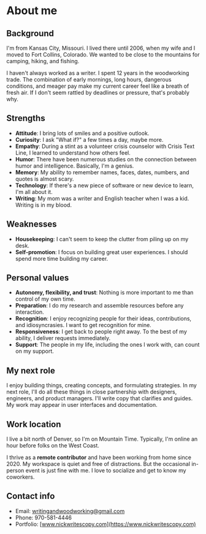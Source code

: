 # About me

## Background
I'm from Kansas City, Missouri. I lived there until 2006, when my wife and I moved to Fort Collins, Colorado. We wanted to be close to the mountains for camping, hiking, and fishing. 

I haven't always worked as a writer. I spent 12 years in the woodworking trade. The combination of early mornings, long hours, dangerous conditions, and meager pay make my current career feel like a breath of fresh air. If I don't seem rattled by deadlines or pressure, that's probably why. 

## Strengths
- **Attitude**: I bring lots of smiles and a positive outlook.
- **Curiosity**: I ask "What if?" a few times a day, maybe more.
- **Empathy**: During a stint as a volunteer crisis counselor with Crisis Text Line, I learned to understand how others feel.
- **Humor**: There have been numerous studies on the connection between humor and intelligence. Basically, I'm a genius. 
- **Memory**: My ability to remember names, faces, dates, numbers, and quotes is almost scary.
- **Technology**: If there's a new piece of software or new device to learn, I'm all about it.
- **Writing**: My mom was a writer and English teacher when I was a kid. Writing is in my blood.

## Weaknesses
- **Housekeeping**: I can't seem to keep the clutter from piling up on my desk.
- **Self-promotion**: I focus on building great user experiences. I should spend more time building my career.

## Personal values
- **Autonomy, flexibility, and trust**: Nothing is more important to me than control of my own time.
- **Preparation**: I do my research and assemble resources before any interaction.
- **Recognition**: I enjoy recognizing people for their ideas, contributions, and idiosyncrasies. I want to get recognition for mine.
- **Responsiveness**: I get back to people right away. To the best of my ability, I deliver requests immediately.
- **Support**: The people in my life, including the ones I work with, can count on my support.

## My next role
I enjoy building things, creating concepts, and formulating strategies. In my next role, I'll do all these things in close partnership with designers, engineers, and product managers. I'll write copy that clarifies and guides. My work may appear in user interfaces and documentation. 

## Work location
I live a bit north of Denver, so I'm on Mountain Time. Typically, I'm online an hour before folks on the West Coast.

I thrive as a **remote contributor** and have been working from home since 2020. My workspace is quiet and free of distractions. But the occasional in-person event is just fine with me. I love to socialize and get to know my coworkers.

## Contact info
- Email: [writingandwoodworking@gmail.com](mailto:writingandwoodworking@gmail.com)
- Phone: 970-581-4446
- Portfolio: [www.nickwritescopy.com](https://www.nickwritescopy.com)